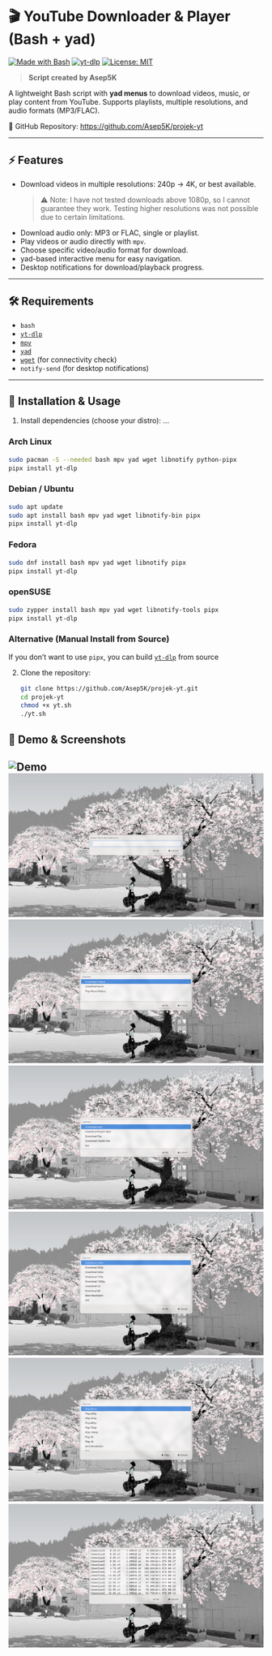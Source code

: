 # 🎬 YouTube Downloader & Player (Bash + yad)  

[![Made with Bash](https://img.shields.io/badge/Made%20with-Bash-blue?logo=gnu-bash)](https://www.gnu.org/software/bash/)
[![yt-dlp](https://img.shields.io/badge/yt--dlp-powered-orange)](https://github.com/yt-dlp/yt-dlp)
[![License: MIT](https://img.shields.io/badge/License-MIT-green.svg)](./LICENSE)

> **Script created by Asep5K**


A lightweight Bash script with **yad menus** to download videos, music, or play content from YouTube. Supports playlists, multiple resolutions, and audio formats (MP3/FLAC).  

🔗 GitHub Repository: https://github.com/Asep5K/projek-yt

---

## ⚡ Features  

- Download videos in multiple resolutions: 240p → 4K, or best available.  
  > ⚠️ Note: I have not tested downloads above 1080p, so I cannot guarantee they work. Testing higher resolutions was not possible due to certain limitations.  
- Download audio only: MP3 or FLAC, single or playlist.  
- Play videos or audio directly with `mpv`.  
- Choose specific video/audio format for download.  
- yad-based interactive menu for easy navigation.  
- Desktop notifications for download/playback progress.  

---

## 🛠️ Requirements  

- `bash`  
- [`yt-dlp`](https://github.com/yt-dlp/yt-dlp)  
- [`mpv`](https://github.com/mpv-player/mpv)  
- [`yad`](https://github.com/v1cont/yad)  
- [`wget`](https://github.com/wget/wget) (for connectivity check)  
- `notify-send` (for desktop notifications)  
---

## 🚀 Installation & Usage

1. Install dependencies (choose your distro):
...

### Arch Linux  
```bash
sudo pacman -S --needed bash mpv yad wget libnotify python-pipx
pipx install yt-dlp
```
### Debian / Ubuntu
```bash
sudo apt update
sudo apt install bash mpv yad wget libnotify-bin pipx
pipx install yt-dlp
```
### Fedora
```bash
sudo dnf install bash mpv yad wget libnotify pipx
pipx install yt-dlp
```
### openSUSE
```bash
sudo zypper install bash mpv yad wget libnotify-tools pipx
pipx install yt-dlp
```
### Alternative (Manual Install from Source)
If you don’t want to use `pipx`, you can build [`yt-dlp`](https://github.com/yt-dlp/yt-dlp) from source

2. Clone the repository:
   ```bash
   git clone https://github.com/Asep5K/projek-yt.git
   cd projek-yt
   chmod +x yt.sh
   ./yt.sh
   ```

## 🎥 Demo & Screenshots

![Demo](./screenshot/demo.gif)  
![](./screenshot/URL.png)  
![](./screenshot/option.png)  
![](./screenshot/music.png)  
![](./screenshot/download.png)  
![](./screenshot/play.png)  
![](./screenshot/log.png)
---
